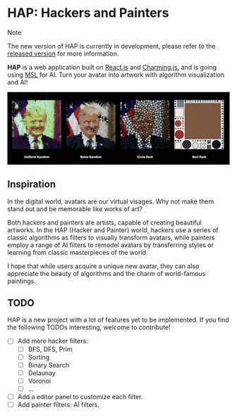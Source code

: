 # HAP: Hackers and Painters

> [!NOTE]
> The new version of HAP is currently in development, please refer to the [released version](https://github.com/pearmini/hap/tree/main) for more information.

**HAP** is a web application built on [React.js](https://react.dev/) and [Charming.js](https://github.com/charming-art/charming), and is going using [M5L](https://github.com/ml5js/ml5-next-gen) for AI. Turn your avatar into artwork with algorithm visualization and AI!

![hacker-filters](./img/hacker-filters.png)

## Inspiration

In the digital world, avatars are our virtual visages. Why not make them stand out and be memorable like works of art?

Both hackers and painters are artists, capable of creating beautiful artworks. In the HAP (Hacker and Painter) world, hackers use a series of classic algorithms as filters to visually transform avatars, while painters employ a range of AI filters to remodel avatars by transferring styles or learning from classic masterpieces of the world.

I hope that while users acquire a unique new avatar, they can also appreciate the beauty of algorithms and the charm of world-famous paintings.

## TODO

HAP is a new project with a lot of features yet to be implemented. If you find the following TODOs interesting, welcome to contribute!

- [ ] Add more hacker filters:
  - [ ] BFS, DFS, Prim
  - [ ] Sorting
  - [ ] Binary Search
  - [ ] Delaunay
  - [ ] Voronoi
  - [ ] ...
- [ ] Add a editor panel to customize each filter.
- [ ] Add painter filters: AI filters.
